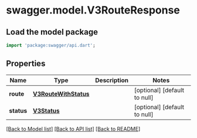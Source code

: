 # swagger.model.V3RouteResponse

## Load the model package
```dart
import 'package:swagger/api.dart';
```

## Properties
Name | Type | Description | Notes
------------ | ------------- | ------------- | -------------
**route** | [**V3RouteWithStatus**](V3RouteWithStatus.md) |  | [optional] [default to null]
**status** | [**V3Status**](V3Status.md) |  | [optional] [default to null]

[[Back to Model list]](../README.md#documentation-for-models) [[Back to API list]](../README.md#documentation-for-api-endpoints) [[Back to README]](../README.md)

